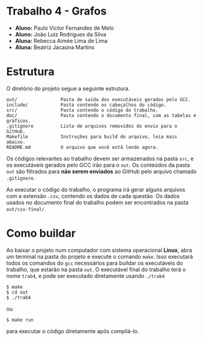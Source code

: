 # Trabalho 4 - Grafos

- **Aluno:** Paulo Victor Fernandes de Melo
- **Aluno:** João Luiz Rodrigues da Silva
- **Aluna:** Rebecca Aimée Lima de Lima
- **Aluna:** Beatriz Jacaúna Martins

# Estrutura

O diretório do projeto segue a seguinte estrutura.

```
out/                Pasta de saída dos executáveis gerados pelo GCC.
include/            Pasta contendo os cabeçalhos do código.
src/                Pasta contendo o código do trabalho.
doc/                Pasta contendo o documento final, com as tabelas e gráficos.
.gitignore          Lista de arquivos removidos do envio para o GitHub.
Makefile            Instruções para build do arquivo, leia mais abaixo.
README.md           O arquivo que você está lendo agora.
```

Os códigos relevantes ao trabalho devem ser armazenados na pasta `src`, e os executáveis gerados pelo GCC irão para o `out`. Os conteúdos da pasta `out` são filtrados para **não serem enviados** ao GitHub pelo arquivo chamado `.gitignore`.

Ao executar o código do trabalho, o programa irá gerar alguns arquivos com a extensão `.csv`, contendo os dados de cada questão. Os dados usados no documento final do trabalho podem ser encontrados na pasta `out/csv-final/`.

# Como buildar

Ao baixar o projeto num computador com sistema operacional **Linux**, abra um terminal na pasta do projeto e execute o comando `make`. Isso executará todos os comandos do `gcc` necessários para buildar os executáveis do trabalho, que estarão na pasta `out`. O executável final do trabalho terá o nome `trab4`, e pode ser executado diretamente usando `./trab4`

```
$ make
$ cd out
$ ./trab4
```

ou

```
$ make run
```

para executar o código diretamente após compilá-lo.